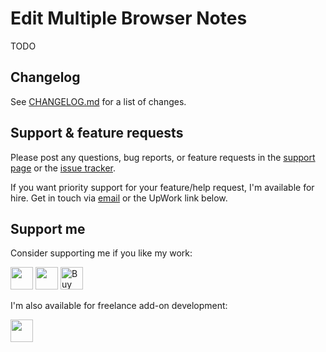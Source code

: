 # Edit Multiple Browser Notes

TODO

## Changelog

See [CHANGELOG.md](CHANGELOG.md) for a list of changes.

## Support & feature requests

Please post any questions, bug reports, or feature requests in the [support page](https://forums.ankiweb.net/c/add-ons/11) or the [issue tracker](https://github.com/abdnh/anki-addon-template/issues).

If you want priority support for your feature/help request, I'm available for hire.
Get in touch via [email](mailto:abdo@abdnh.net) or the UpWork link below.

## Support me

Consider supporting me if you like my work:

<a href="https://github.com/sponsors/abdnh"><img height='36' src="https://i.imgur.com/dAgtzcC.png"></a>
<a href="https://www.patreon.com/abdnh"><img height='36' src="https://i.imgur.com/mZBGpZ1.png"></a>
<a href="https://www.buymeacoffee.com/abdnh" target="_blank"><img src="https://cdn.buymeacoffee.com/buttons/v2/default-blue.png" alt="Buy Me A Coffee" height="36" ></a>

I'm also available for freelance add-on development:

<a href="https://www.upwork.com/freelancers/~01d764ac58a0eccc5c"><img height='36' src="https://i.imgur.com/z9lPvHb.png"></a>
